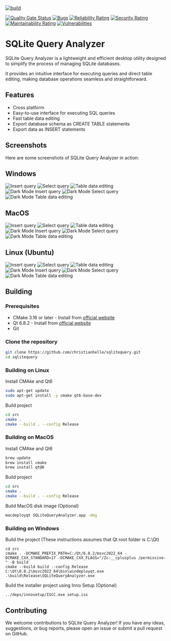 [![build](https://github.com/christianhelle/sqlitequery/actions/workflows/build.yml/badge.svg)](https://github.com/christianhelle/sqlitequery/actions/workflows/build.yml)

[![Quality Gate Status](https://sonarcloud.io/api/project_badges/measure?project=christianhelle_sqlitequery&metric=alert_status)](https://sonarcloud.io/summary/new_code?id=christianhelle_sqlitequery)
[![Bugs](https://sonarcloud.io/api/project_badges/measure?project=christianhelle_sqlitequery&metric=bugs)](https://sonarcloud.io/summary/new_code?id=christianhelle_sqlitequery)
[![Reliability Rating](https://sonarcloud.io/api/project_badges/measure?project=christianhelle_sqlitequery&metric=reliability_rating)](https://sonarcloud.io/summary/new_code?id=christianhelle_sqlitequery)
[![Security Rating](https://sonarcloud.io/api/project_badges/measure?project=christianhelle_sqlitequery&metric=security_rating)](https://sonarcloud.io/summary/new_code?id=christianhelle_sqlitequery)
[![Maintainability Rating](https://sonarcloud.io/api/project_badges/measure?project=christianhelle_sqlitequery&metric=sqale_rating)](https://sonarcloud.io/summary/new_code?id=christianhelle_sqlitequery)
[![Vulnerabilities](https://sonarcloud.io/api/project_badges/measure?project=christianhelle_sqlitequery&metric=vulnerabilities)](https://sonarcloud.io/summary/new_code?id=christianhelle_sqlitequery)

# SQLite Query Analyzer

SQLite Query Analyzer is a lightweight and efficient desktop utility designed to simplify the process of managing SQLite databases.

It provides an intuitive interface for executing queries and direct table editing, making database operations seamless and straightforward.

## Features

- Cross platform
- Easy-to-use interface for executing SQL queries
- Fast table data editing
- Export database schema as CREATE TABLE statements
- Export data as INSERT statements

## Screenshots

Here are some screenshots of SQLite Query Analyzer in action:

## Windows

![Insert query](images/windows-query-insert.png)
![Select query](images/windows-query-select.png)
![Table data editing](images/windows-table-data.png)
![Dark Mode Insert query](images/windows-dark-query-insert.png)
![Dark Mode Select query](images/windows-dark-query-select.png)
![Dark Mode Table data editing](images/windows-dark-table-data.png)

## MacOS

![Insert query](images/mac-query-insert.png)
![Select query](images/mac-query-select.png)
![Table data editing](images/mac-table-data.png)
![Dark Mode Insert query](images/mac-dark-query-insert.png)
![Dark Mode Select query](images/mac-dark-query-select.png)
![Dark Mode Table data editing](images/mac-dark-table-data.png)

## Linux (Ubuntu)

![Insert query](images/linux-query-insert.png)
![Select query](images/linux-query-select.png)
![Table data editing](images/linux-table-data.png)
![Dark Mode Insert query](images/linux-dark-query-insert.png)
![Dark Mode Select query](images/linux-dark-query-select.png)
![Dark Mode Table data editing](images/linux-dark-table-data.png)

## Building

### Prerequisites

- CMake 3.16 or later - Install from [official website](https://cmake.org/download/)
- Qt 6.8.2 - Install from [official website](https://www.qt.io/download-qt-installer-oss)
- Git

### Clone the repository

```sh
git clone https://github.com/christianhelle/sqlitequery.git
cd sqlitequery
```

### Building on Linux

Install CMAke and Qt6

```sh
sudo apt-get update
sudo apt-get install -y cmake qt6-base-dev
```

Build project

```sh
cd src
cmake .
cmake --build . --config Release
```

### Building on MacOS

Install CMAke and Qt6

```sh
brew update
brew install cmake
brew install qt@6
```

Build project

```sh
cd src
cmake .
cmake --build . --config Release
```

Build MacOS disk image (Optional)

```sh
macdeployqt SQLiteQueryAnalyzer.app -dmg
```

### Building on Windows

Build the project (These instructions assumes that Qt root folder is C:\Qt)

```pwsh
cd src
cmake . -DCMAKE_PREFIX_PATH=C:/Qt/6.8.2/msvc2022_64 -DCMAKE_CXX_STANDARD=17 -DCMAKE_CXX_FLAGS="/Zc:__cplusplus /permissive-" -B build
cmake --build build --config Release
C:\Qt\6.8.2\msvc2022_64\bin\windeployqt.exe .\build\Release\SQLiteQueryAnalyzer.exe
```

Build the installer project using Inno Setup (Optional)

```pwsh
../deps/innosetup/ISCC.exe setup.iss
```

## Contributing

We welcome contributions to SQLite Query Analyzer! If you have any ideas, suggestions, or bug reports, please open an issue or submit a pull request on GitHub.

